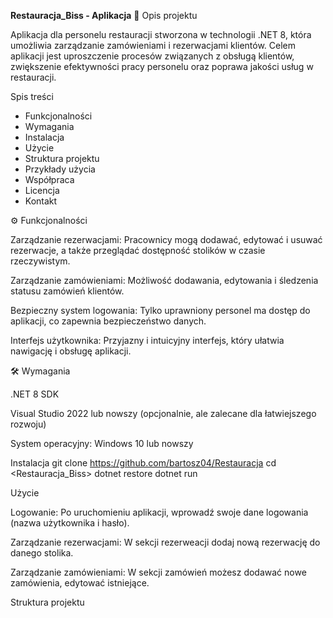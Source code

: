 **Restauracja_Biss - Aplikacja**
📌 Opis projektu

Aplikacja dla personelu restauracji stworzona w technologii .NET 8, która umożliwia zarządzanie zamówieniami i rezerwacjami klientów. Celem aplikacji jest uproszczenie procesów związanych z obsługą klientów, zwiększenie efektywności pracy personelu oraz poprawa jakości usług w restauracji.


Spis treści

- Funkcjonalności
- Wymagania
- Instalacja
- Użycie
- Struktura projektu
- Przykłady użycia
- Współpraca
- Licencja
- Kontakt

⚙️ Funkcjonalności

Zarządzanie rezerwacjami: Pracownicy mogą dodawać, edytować i usuwać rezerwacje, a także przeglądać dostępność stolików w czasie rzeczywistym.

Zarządzanie zamówieniami: Możliwość dodawania, edytowania i śledzenia statusu zamówień klientów.

Bezpieczny system logowania: Tylko uprawniony personel ma dostęp do aplikacji, co zapewnia bezpieczeństwo danych.

Interfejs użytkownika: Przyjazny i intuicyjny interfejs, który ułatwia nawigację i obsługę aplikacji.


🛠️ Wymagania

.NET 8 SDK

Visual Studio 2022 lub nowszy (opcjonalnie, ale zalecane dla łatwiejszego rozwoju)

System operacyjny: Windows 10 lub nowszy

Instalacja
git clone <https://github.com/bartosz04/Restauracja>
cd <Restauracja_Biss>
dotnet restore
dotnet run

Użycie

Logowanie: Po uruchomieniu aplikacji, wprowadź swoje dane logowania (nazwa użytkownika i hasło).

Zarządzanie rezerwacjami: W sekcji rezerweacji dodaj nową rezerwację do danego stolika.

Zarządzanie zamówieniami: W sekcji zamówień możesz dodawać nowe zamówienia, edytować istniejące.

Struktura projektu

<Tutaj bedzie struktura projektu>
